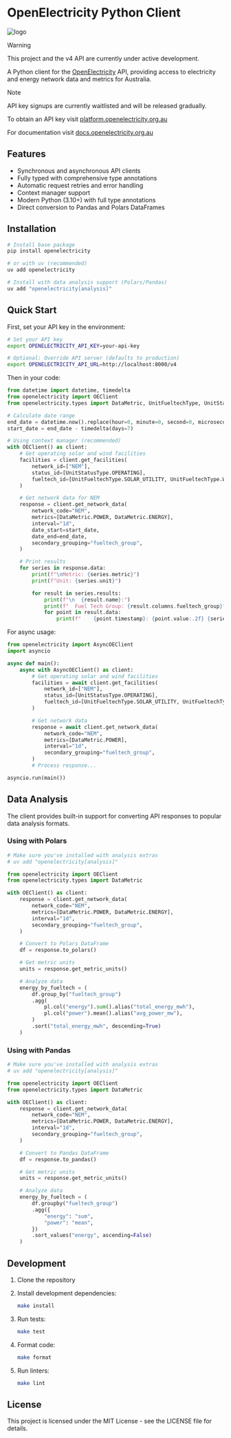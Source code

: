 # OpenElectricity Python Client

![logo](https://platform.openelectricity.org.au/oe_logo_full.png)

> [!WARNING]
> This project and the v4 API are currently under active development.

A Python client for the [OpenElectricity](https://openelectricity.org.au) API, providing access to electricity and energy network data and metrics for Australia.

> [!NOTE]
> API key signups are currently waitlisted and will be released gradually.

To obtain an API key visit [platform.openelectricity.org.au](https://platform.openelectricity.org.au)

For documentation visit [docs.openelectricity.org.au](https://docs.openelectricity.org.au/introduction)

## Features

-   Synchronous and asynchronous API clients
-   Fully typed with comprehensive type annotations
-   Automatic request retries and error handling
-   Context manager support
-   Modern Python (3.10+) with full type annotations
-   Direct conversion to Pandas and Polars DataFrames

## Installation

```bash
# Install base package
pip install openelectricity

# or with uv (recommended)
uv add openelectricity

# Install with data analysis support (Polars/Pandas)
uv add "openelectricity[analysis]"
```

## Quick Start

First, set your API key in the environment:

```bash
# Set your API key
export OPENELECTRICITY_API_KEY=your-api-key

# Optional: Override API server (defaults to production)
export OPENELECTRICITY_API_URL=http://localhost:8000/v4
```

Then in your code:

```python
from datetime import datetime, timedelta
from openelectricity import OEClient
from openelectricity.types import DataMetric, UnitFueltechType, UnitStatusType

# Calculate date range
end_date = datetime.now().replace(hour=0, minute=0, second=0, microsecond=0)
start_date = end_date - timedelta(days=7)

# Using context manager (recommended)
with OEClient() as client:
    # Get operating solar and wind facilities
    facilities = client.get_facilities(
        network_id=["NEM"],
        status_id=[UnitStatusType.OPERATING],
        fueltech_id=[UnitFueltechType.SOLAR_UTILITY, UnitFueltechType.WIND],
    )

    # Get network data for NEM
    response = client.get_network_data(
        network_code="NEM",
        metrics=[DataMetric.POWER, DataMetric.ENERGY],
        interval="1d",
        date_start=start_date,
        date_end=end_date,
        secondary_grouping="fueltech_group",
    )

    # Print results
    for series in response.data:
        print(f"\nMetric: {series.metric}")
        print(f"Unit: {series.unit}")

        for result in series.results:
            print(f"\n  {result.name}:")
            print(f"  Fuel Tech Group: {result.columns.fueltech_group}")
            for point in result.data:
                print(f"    {point.timestamp}: {point.value:.2f} {series.unit}")
```

For async usage:

```python
from openelectricity import AsyncOEClient
import asyncio

async def main():
    async with AsyncOEClient() as client:
        # Get operating solar and wind facilities
        facilities = await client.get_facilities(
            network_id=["NEM"],
            status_id=[UnitStatusType.OPERATING],
            fueltech_id=[UnitFueltechType.SOLAR_UTILITY, UnitFueltechType.WIND],
        )

        # Get network data
        response = await client.get_network_data(
            network_code="NEM",
            metrics=[DataMetric.POWER],
            interval="1d",
            secondary_grouping="fueltech_group",
        )
        # Process response...

asyncio.run(main())
```

## Data Analysis

The client provides built-in support for converting API responses to popular data analysis formats.

### Using with Polars

```python
# Make sure you've installed with analysis extras
# uv add "openelectricity[analysis]"

from openelectricity import OEClient
from openelectricity.types import DataMetric

with OEClient() as client:
    response = client.get_network_data(
        network_code="NEM",
        metrics=[DataMetric.POWER, DataMetric.ENERGY],
        interval="1d",
        secondary_grouping="fueltech_group",
    )

    # Convert to Polars DataFrame
    df = response.to_polars()

    # Get metric units
    units = response.get_metric_units()

    # Analyze data
    energy_by_fueltech = (
        df.group_by("fueltech_group")
        .agg(
            pl.col("energy").sum().alias("total_energy_mwh"),
            pl.col("power").mean().alias("avg_power_mw"),
        )
        .sort("total_energy_mwh", descending=True)
    )
```

### Using with Pandas

```python
# Make sure you've installed with analysis extras
# uv add "openelectricity[analysis]"

from openelectricity import OEClient
from openelectricity.types import DataMetric

with OEClient() as client:
    response = client.get_network_data(
        network_code="NEM",
        metrics=[DataMetric.POWER, DataMetric.ENERGY],
        interval="1d",
        secondary_grouping="fueltech_group",
    )

    # Convert to Pandas DataFrame
    df = response.to_pandas()

    # Get metric units
    units = response.get_metric_units()

    # Analyze data
    energy_by_fueltech = (
        df.groupby("fueltech_group")
        .agg({
            "energy": "sum",
            "power": "mean",
        })
        .sort_values("energy", ascending=False)
    )
```

## Development

1. Clone the repository
2. Install development dependencies:

    ```bash
    make install
    ```

3. Run tests:

    ```bash
    make test
    ```

4. Format code:

    ```bash
    make format
    ```

5. Run linters:
    ```bash
    make lint
    ```

## License

This project is licensed under the MIT License - see the LICENSE file for details.
